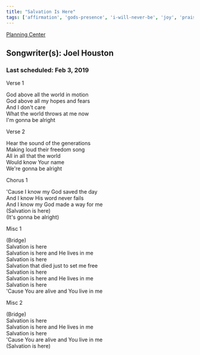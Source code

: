 ```yaml
---
title: "Salvation Is Here"
tags: ['affirmation', 'gods-presence', 'i-will-never-be', 'joy', 'praise', 'salvation', 'salvation-is-here', 'serving']
---
```


[Planning Center](https://services.planningcenteronline.com/songs/16885636)

## Songwriter(s): Joel Houston
### Last scheduled: Feb 3, 2019          

Verse 1  
  
God above all the world in motion  
God above all my hopes and fears  
And I don't care  
What the world throws at me now  
I'm gonna be alright  
  
Verse 2  
  
Hear the sound of the generations  
Making loud their freedom song  
All in all that the world  
Would know Your name  
We're gonna be alright  
  
Chorus 1  
  
'Cause I know my God saved the day  
And I know His word never fails  
And I know my God made a way for me  
(Salvation is here)  
(It's gonna be alright)  
  
Misc 1  
  
(Bridge)  
Salvation is here  
Salvation is here and He lives in me  
Salvation is here  
Salvation that died just to set me free  
Salvation is here  
Salvation is here and He lives in me  
Salvation is here  
'Cause You are alive and You live in me  
  
Misc 2  
  
(Bridge)  
Salvation is here  
Salvation is here and He lives in me  
Salvation is here  
'Cause You are alive and You live in me  
(Salvation is here)
